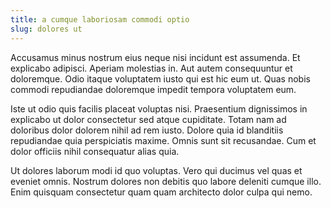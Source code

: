```yaml
---
title: a cumque laboriosam commodi optio
slug: dolores ut
---
```


Accusamus minus nostrum eius neque nisi incidunt est assumenda. Et explicabo adipisci. Aperiam molestias in. Aut autem consequuntur et doloremque. Odio itaque voluptatem iusto qui est hic eum ut. Quas nobis commodi repudiandae doloremque impedit tempora voluptatem eum.

Iste ut odio quis facilis placeat voluptas nisi. Praesentium dignissimos in explicabo ut dolor consectetur sed atque cupiditate. Totam nam ad doloribus dolor dolorem nihil ad rem iusto. Dolore quia id blanditiis repudiandae quia perspiciatis maxime. Omnis sunt sit recusandae. Cum et dolor officiis nihil consequatur alias quia.

Ut dolores laborum modi id quo voluptas. Vero qui ducimus vel quas et eveniet omnis. Nostrum dolores non debitis quo labore deleniti cumque illo. Enim quisquam consectetur quam quam architecto dolor culpa qui nemo.
